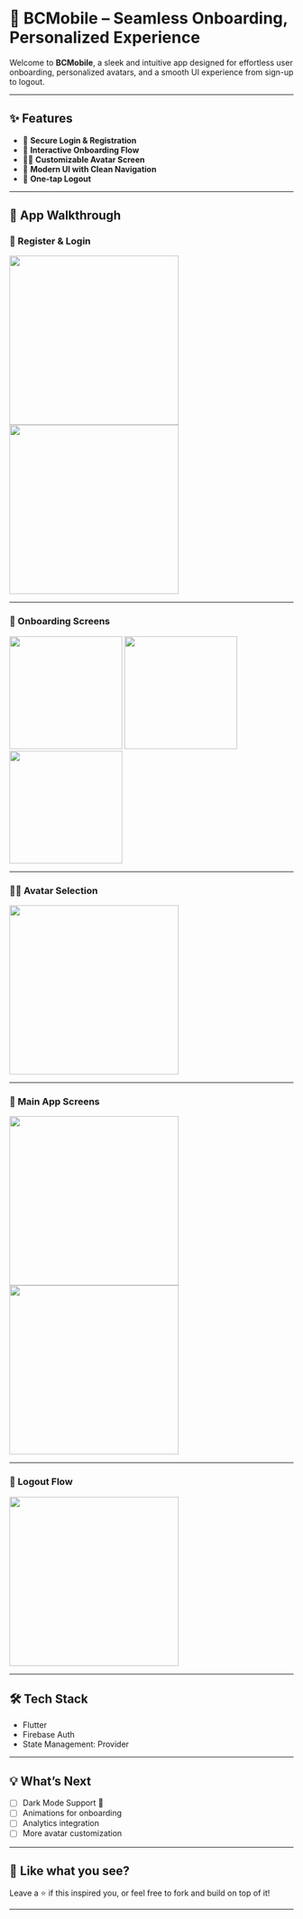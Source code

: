 # 🚀 BCMobile – Seamless Onboarding, Personalized Experience

Welcome to **BCMobile**, a sleek and intuitive app designed for effortless user onboarding, personalized avatars, and a smooth UI experience from sign-up to logout.

---

## ✨ Features

- 🔐 **Secure Login & Registration**
- 👋 **Interactive Onboarding Flow**
- 🧑‍🎨 **Customizable Avatar Screen**
- 📲 **Modern UI with Clean Navigation**
- 🚪 **One-tap Logout**

---

## 📸 App Walkthrough

### 🔐 Register & Login

<img src="https://github.com/user-attachments/assets/56411309-8cc5-4002-82f7-99fba5a83df2" width="300"/> <img src="https://github.com/user-attachments/assets/6c60309c-4e18-46ec-b412-0f3c382f3717" width="300"/>

---

### 🚀 Onboarding Screens

<img src="https://github.com/user-attachments/assets/c07c7994-e482-4c51-95c6-83f94d9ca7ac" width="200"/> <img src="https://github.com/user-attachments/assets/41ff55c1-4b2f-4925-80a9-6e1136e80497" width="200"/> <img src="https://github.com/user-attachments/assets/8cce6391-2d77-47d2-9182-cfa2704612e1" width="200"/>

---

### 🧑‍🎨 Avatar Selection

<img src="https://github.com/user-attachments/assets/d41e62e2-a236-4f5f-9142-26ca8aae0bd9" width="300"/>

---

### 🧭 Main App Screens

<img src="https://github.com/user-attachments/assets/65e081a8-1f23-43ba-a3bf-94194458cbf3" width="300"/> <img src="https://github.com/user-attachments/assets/928bc66d-fc50-46de-8974-49251a0c69a4" width="300"/>

---

### 👋 Logout Flow

<img src="https://github.com/user-attachments/assets/7a4b3a78-bfd1-4fd0-b7c5-3f7147c77cb3" width="300"/>

---

## 🛠️ Tech Stack

- Flutter
- Firebase Auth
- State Management: Provider

---

## 💡 What’s Next

- [ ] Dark Mode Support 🌙
- [ ] Animations for onboarding
- [ ] Analytics integration
- [ ] More avatar customization

---

## 🙌 Like what you see?

Leave a ⭐ if this inspired you, or feel free to fork and build on top of it!

---

